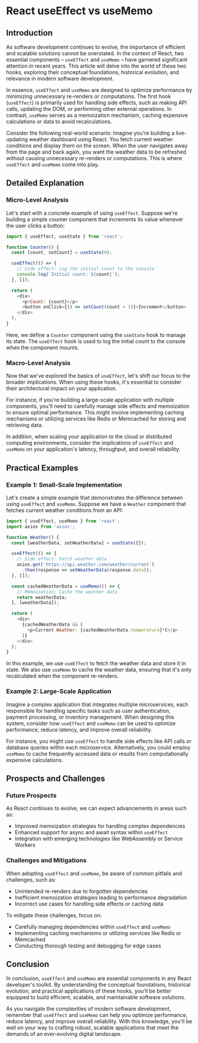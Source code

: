 # React useEffect vs useMemo
## Introduction
As software development continues to evolve, the importance of efficient and scalable solutions cannot be overstated. In the context of React, two essential components – `useEffect` and `useMemo` – have garnered significant attention in recent years. This article will delve into the world of these two hooks, exploring their conceptual foundations, historical evolution, and relevance in modern software development.

In essence, `useEffect` and `useMemo` are designed to optimize performance by minimizing unnecessary re-renders or computations. The first hook (`useEffect`) is primarily used for handling side effects, such as making API calls, updating the DOM, or performing other external operations. In contrast, `useMemo` serves as a memoization mechanism, caching expensive calculations or data to avoid recalculations.

Consider the following real-world scenario: Imagine you're building a live-updating weather dashboard using React. You fetch current weather conditions and display them on the screen. When the user navigates away from the page and back again, you want the weather data to be refreshed without causing unnecessary re-renders or computations. This is where `useEffect` and `useMemo` come into play.

## Detailed Explanation
### Micro-Level Analysis
Let's start with a concrete example of using `useEffect`. Suppose we're building a simple counter component that increments its value whenever the user clicks a button:
```javascript
import { useEffect, useState } from 'react';

function Counter() {
  const [count, setCount] = useState(0);

  useEffect(() => {
    // Side effect: Log the initial count to the console
    console.log(`Initial count: ${count}`);
  }, []);

  return (
    <div>
      <p>Count: {count}</p>
      <button onClick={() => setCount(count + 1)}>Increment</button>
    </div>
  );
}
```
Here, we define a `Counter` component using the `useState` hook to manage its state. The `useEffect` hook is used to log the initial count to the console when the component mounts.

### Macro-Level Analysis
Now that we've explored the basics of `useEffect`, let's shift our focus to the broader implications. When using these hooks, it's essential to consider their architectural impact on your application.

For instance, if you're building a large-scale application with multiple components, you'll need to carefully manage side effects and memoization to ensure optimal performance. This might involve implementing caching mechanisms or utilizing services like Redis or Memcached for storing and retrieving data.

In addition, when scaling your application to the cloud or distributed computing environments, consider the implications of `useEffect` and `useMemo` on your application's latency, throughput, and overall reliability.

## Practical Examples
### Example 1: Small-Scale Implementation

Let's create a simple example that demonstrates the difference between using `useEffect` and `useMemo`. Suppose we have a `Weather` component that fetches current weather conditions from an API:
```javascript
import { useEffect, useMemo } from 'react';
import axios from 'axios';

function Weather() {
  const [weatherData, setWeatherData] = useState({});

  useEffect(() => {
    // Side effect: Fetch weather data
    axios.get('https://api.weather.com/weather/current')
      .then(response => setWeatherData(response.data));
  }, []);

  const cachedWeatherData = useMemo(() => {
    // Memoization: Cache the weather data
    return weatherData;
  }, [weatherData]);

  return (
    <div>
      {cachedWeatherData && (
        <p>Current Weather: {cachedWeatherData.temperature}°C</p>
      )}
    </div>
  );
}
```
In this example, we use `useEffect` to fetch the weather data and store it in state. We also use `useMemo` to cache the weather data, ensuring that it's only recalculated when the component re-renders.

### Example 2: Large-Scale Application

Imagine a complex application that integrates multiple microservices, each responsible for handling specific tasks such as user authentication, payment processing, or inventory management. When designing this system, consider how `useEffect` and `useMemo` can be used to optimize performance, reduce latency, and improve overall reliability.

For instance, you might use `useEffect` to handle side effects like API calls or database queries within each microservice. Alternatively, you could employ `useMemo` to cache frequently accessed data or results from computationally expensive calculations.

## Prospects and Challenges
### Future Prospects

As React continues to evolve, we can expect advancements in areas such as:

* Improved memoization strategies for handling complex dependencies
* Enhanced support for async and await syntax within `useEffect`
* Integration with emerging technologies like WebAssembly or Service Workers

### Challenges and Mitigations

When adopting `useEffect` and `useMemo`, be aware of common pitfalls and challenges, such as:

* Unintended re-renders due to forgotten dependencies
* Inefficient memoization strategies leading to performance degradation
* Incorrect use cases for handling side effects or caching data

To mitigate these challenges, focus on:

* Carefully managing dependencies within `useEffect` and `useMemo`
* Implementing caching mechanisms or utilizing services like Redis or Memcached
* Conducting thorough testing and debugging for edge cases

## Conclusion
In conclusion, `useEffect` and `useMemo` are essential components in any React developer's toolkit. By understanding the conceptual foundations, historical evolution, and practical applications of these hooks, you'll be better equipped to build efficient, scalable, and maintainable software solutions.

As you navigate the complexities of modern software development, remember that `useEffect` and `useMemo` can help you optimize performance, reduce latency, and improve overall reliability. With this knowledge, you'll be well on your way to crafting robust, scalable applications that meet the demands of an ever-evolving digital landscape.